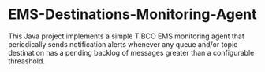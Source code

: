 # EMS-Destinations-Monitoring-Agent
This Java project implements a simple TIBCO EMS monitoring agent that periodically sends notification alerts whenever any queue and/or topic destination has a pending backlog of messages greater than a configurable threashold.
